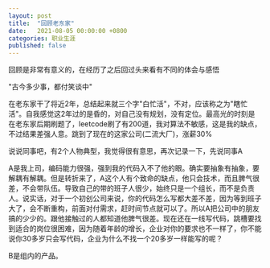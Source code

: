 ```yaml
---
layout: post
title:  "回顾老东家"
date:   2021-08-05 00:00:00 +0800
categories: 职业生涯
published: false
---
```


  回顾是非常有意义的，在经历了之后回过头来看有不同的体会与感悟

  "古今多少事，都付笑谈中"

  在老东家干了将近2年，总结起来就三个字"白忙活"，不对，应该称之为"瞎忙活"。自我感觉这2年过的是昏的，对自己没有规划，没有定位。最高光的时刻是在老东家后期刷题了，leetcode刷了有200道，我对算法不敏感，这是我的缺点，不过结果差强人意。跳到了现在的这家公司(二流大厂)，涨薪30%


  说说同事吧，有2个人物典型，我觉得很有意思，再次记录一下，先说同事A

  A是我上司，编码能力很强，强到我的代码入不了他的眼。确实要抽象有抽象，要解耦有解耦。但是转折来了，A这个人有个致命的缺点，他只会技术，而且脾气很差，不会带队伍。导致自己的带的班子人很少，始终只是一个组长，而不是负责人。说实话，对于一个初创公司来说，你的代码怎么写都大差不差，因为等到班子大了，会不断重构，前面对付需求，赶时间节点就可以了。所以A把公司中的朋友搞的少少的。跟他接触过的人都知道他脾气很差。现在还在一线写代码，跳槽要找到适合的岗位很困难，因为随着年龄的增长，企业对你的要求也不一样了，你不能说你30多岁只会写代码，企业为什么不找一个20多岁一样能写的呢？

  B是组内的产品。

